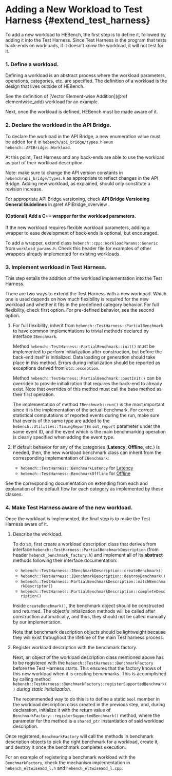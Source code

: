 Adding a New Workload to Test Harness                {#extend_test_harness}
========================

To add a new workload to HEBench, the first step is to define it, followed by adding it into the Test Harness. Since Test Harness is the program that tests back-ends on workloads, if it doesn't know the workload, it will not test for it.

### 1. Define a workload.

Defining a workload is an abstract process where the workload parameters, operations, categories, etc. are specified. The definition of a workload is the design that lives outside of HEBench.

See the definition of [Vector Element-wise Addition](@ref elementwise_add) workload for an example.

Next, once the workload is defined, HEBench must be made aware of it.

### 2. Declare the workload in the API Bridge.

To declare the workload in the API Bridge, a new enumeration value must be added for it in `hebench/api_bridge/types.h` `enum hebench::APIBridge::Workload`.

At this point, Test Harness and any back-ends are able to use the workload as part of their workload description.

Note: make sure to change the API version constants in `hebench/api_bridge/types.h` as appropriate to reflect changes in the API Bridge. Adding new workload, as explained, should only constitute a revision increase.

For appropriate API Bridge versioning, check <b>API Bridge Versioning General Guidelines</b> in @ref APIBridge_overview .

#### (Optional) Add a C++ wrapper for the workload parameters.
If the new workload requires flexible workload parameters, adding a wrapper to ease development of back-ends is optional, but encouraged.

To add a wrapper, extend class `hebench::cpp::WorkloadParams::Generic` from `workload_params.h`. Check this header file for examples of other wrappers already implemented for existing workloads.

### 3. Implement workload in Test Harness.

This step entails the addition of the workload implementation into the Test Harness.

There are two ways to extend the Test Harness with a new workload. Which one is used depends on how much flexibility is required for the new workload and whether it fits in the predefined category behavior. For full flexibility, check first option. For pre-defined behavior, see the second option.

1. For full flexibility, inherit from `hebench::TestHarness::PartialBenchmark` to have common implementations to trivial methods declared by interface `IBenchmark`.
    
    Method `hebench::TestHarness::PartialBenchmark::init()` must be implemented to perform initialization after construction, but before the back-end itself is initialized. Data loading or generation should take place in this method. Errors during initialization should be reported as exceptions derived from `std::exception`.
    
    Method `hebench::TestHarness::PartialBenchmark::postInit()` can be overriden to provide initialization that requires the back-end to already exist. Note that overrides of this method must call the base method as their first operation.
    
    The implementation of method `IBenchmark::run()` is the most important since it is the implementation of the actual benchmark. For correct statistical computations of reported events during the run, make sure that events of the same type are added to the `hebench::Utilities::TimingReportEx` `out_report` parameter under the same event ID, and the event which is the main benchmarking operation is clearly specified when adding the event type.
    
2. If default behavior for any of the categories (**Latency**, **Offline**, etc.) is needed, then, the new workload benchmark class can inherit from the corresponding implementation of `IBenchmark`:

    * ```hebench::TestHarness::BenchmarkLatency``` for [Latency](extend_test_harness_l.md)
    * ```hebench::TestHarness::BenchmarkOffline``` for [Offline](extend_test_harness_o.md)

See the corresponding documentation on extending from each and explanation of the default flow for each category as implemented by these classes.

### 4. Make Test Harness aware of the new workload.

Once the workload is implemented, the final step is to make the Test Harness aware of it.

1. Describe the workload.

    To do so, first create a workload description class that derives from interface `hebench::TestHarness::PartialBenchmarkDescription` (from header `hebench_benchmark_factory.h`) and implement all of its <b>abstract</b> methods following their interface documentation:
    
    * `hebench::TestHarness::IBenchmarkDescription::createBenchmark()`
    * `hebench::TestHarness::IBenchmarkDescription::destroyBenchmark()`
    * `hebench::TestHarness::PartialBenchmarkDescription::matchBenchmarkDescriptor()`
    * `hebench::TestHarness::PartialBenchmarkDescription::completeDescription()`
    
    Inside `createBenchmark()`, the benchmark object should be constructed and returned. The object's initialization methods will be called after construction automatically, and thus, they should not be called manually by our implementation.
    
    Note that benchmark description objects should be lightweight because they will exist throughout the lifetime of the main Test harness process.

2. Register workload description with the benchmark factory.

    Next, an object of the workload description class mentioned above has to be registered with the `hebench::TestHarness::BenchmarkFactory` before the Test Harness starts. This ensures that the factory knows of this new workload when it is creating benchmarks. This is accomplished by calling method `hebench::TestHarness::BenchmarkFactory::registerSupportedBenchmark()` <em>during static initialization</em>.
    
    The recommended way to do this is to define a static `bool` member in the workload description class created in the previous step, and, during declaration, initialize it with the return value of `BenchmarkFactory::registerSupportedBenchmark()` method, where the parameter for the method is a `shared_ptr` instantiation of said workload description.

Once registered, `BenchmarkFactory` will call the methods in benchmark description objects to pick the right benchmark for a workload, create it, and destroy it once the benchmark completes execution.

For an example of registering a benchmark workload with the `BenchmarkFactory`, check the mechanism implementation in `hebench_eltwiseadd_l.h` and `hebench_eltwiseadd_l.cpp`.